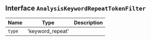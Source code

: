 ## Interface `AnalysisKeywordRepeatTokenFilter`

| Name | Type | Description |
| - | - | - |
| `type` | 'keyword_repeat' | &nbsp; |
